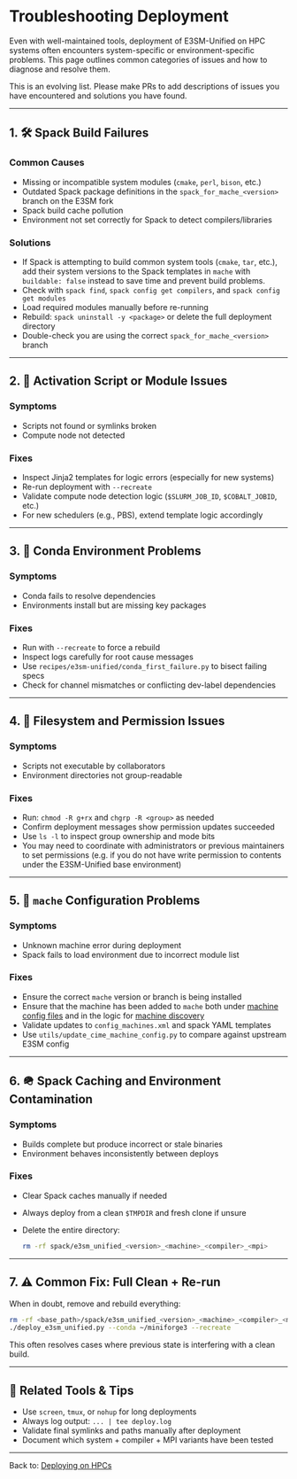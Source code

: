 # Troubleshooting Deployment

Even with well-maintained tools, deployment of E3SM-Unified on HPC systems
often encounters system-specific or environment-specific problems. This page
outlines common categories of issues and how to diagnose and resolve them.

This is an evolving list.  Please make PRs to add descriptions of issues
you have encountered and solutions you have found.

---

## 1. 🛠️ Spack Build Failures

### Common Causes

* Missing or incompatible system modules (`cmake`, `perl`, `bison`, etc.)
* Outdated Spack package definitions in the `spack_for_mache_<version>`
  branch on the E3SM fork
* Spack build cache pollution
* Environment not set correctly for Spack to detect compilers/libraries

### Solutions

* If Spack is attempting to build common system tools (`cmake`, `tar`, etc.),
  add their system versions to the Spack templates in `mache` with
  `buildable: false` instead to save time and prevent build problems.
* Check with `spack find`, `spack config get compilers`, and
  `spack config get modules`
* Load required modules manually before re-running
* Rebuild: `spack uninstall -y <package>` or delete the full deployment
  directory
* Double-check you are using the correct `spack_for_mache_<version>` branch

---

## 2. 🔢 Activation Script or Module Issues

### Symptoms

* Scripts not found or symlinks broken
* Compute node not detected

### Fixes

* Inspect Jinja2 templates for logic errors (especially for new systems)
* Re-run deployment with `--recreate`
* Validate compute node detection logic (`$SLURM_JOB_ID`, `$COBALT_JOBID`,
  etc.)
* For new schedulers (e.g., PBS), extend template logic accordingly

---

## 3. 🚫 Conda Environment Problems

### Symptoms

* Conda fails to resolve dependencies
* Environments install but are missing key packages

### Fixes

* Run with `--recreate` to force a rebuild
* Inspect logs carefully for root cause messages
* Use `recipes/e3sm-unified/conda_first_failure.py` to bisect failing specs
* Check for channel mismatches or conflicting dev-label dependencies

---

## 4. 💾 Filesystem and Permission Issues

### Symptoms

* Scripts not executable by collaborators
* Environment directories not group-readable

### Fixes

* Run: `chmod -R g+rx` and `chgrp -R <group>` as needed
* Confirm deployment messages show permission updates succeeded
* Use `ls -l` to inspect group ownership and mode bits
* You may need to coordinate with administrators or previous maintainers to
  set permissions (e.g. if you do not have write permission to contents
  under the E3SM-Unified base environment)

---

## 5. 🧰 `mache` Configuration Problems

### Symptoms

* Unknown machine error during deployment
* Spack fails to load environment due to incorrect module list

### Fixes

* Ensure the correct `mache` version or branch is being installed
* Ensure that the machine has been added to `mache` both under
  [machine config files](https://github.com/E3SM-Project/mache/tree/main/mache/machines)
  and in the logic for
  [machine discovery](https://github.com/E3SM-Project/mache/blob/main/mache/discover.py)
* Validate updates to `config_machines.xml` and spack YAML templates
* Use `utils/update_cime_machine_config.py` to compare against upstream E3SM
  config

---

## 6. 🪖 Spack Caching and Environment Contamination

### Symptoms

* Builds complete but produce incorrect or stale binaries
* Environment behaves inconsistently between deploys

### Fixes

* Clear Spack caches manually if needed
* Always deploy from a clean `$TMPDIR` and fresh clone if unsure
* Delete the entire directory:

  ```bash
  rm -rf spack/e3sm_unified_<version>_<machine>_<compiler>_<mpi>
  ```

---

## 7. ⚠️ Common Fix: Full Clean + Re-run

When in doubt, remove and rebuild everything:

```bash
rm -rf <base_path>/spack/e3sm_unified_<version>_<machine>_<compiler>_<mpi>
./deploy_e3sm_unified.py --conda ~/miniforge3 --recreate
```

This often resolves cases where previous state is interfering with a clean
build.

---

## 📎 Related Tools & Tips

* Use `screen`, `tmux`, or `nohup` for long deployments
* Always log output: `... | tee deploy.log`
* Validate final symlinks and paths manually after deployment
* Document which system + compiler + MPI variants have been tested

---

Back to: [Deploying on HPCs](deploying-on-hpcs.md)
